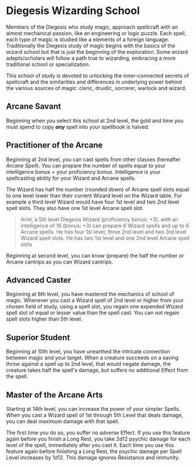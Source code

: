 # Diegesis Wizarding School

Members of the Diegesis who study magic, approach spellcraft with an almost mechanical passion, like an engineering or logic puzzle. Each spell, each type of magic is studied like a elements of a foreign language. Traditionally the Diegesis study of magic begins with the basics of the wizard school but that is just the beginning of the exploration. Some wizard adepts/scholars will follow a path true to wizarding, embracing a more traditional school or specialization.

This school of study is devoted to unlocking the inner-connected secrets of spellcraft and the similarities and differences in underlying power behind the various sources of magic: cleric, druidic, sorcerer, warlock and wizard.

## Arcane Savant
Beginning when you select this school at 2nd level, the gold and time you must spend to copy ***any*** spell into your spellbook is halved.

## Practitioner of the Arcane
Beginning at 2nd level, you can cast spells from other classes (hereafter *Arcane Spell*). You can prepare the number of spells equal to your intelligence bonus + your proficiency bonus. Intelligence is your spellcasting ability for your Wizard and Arcane spells.

The Wizard has half the number (rounded down) of Arcane spell slots equal to one level lower than their current Wizard level on the Wizard table. For example a third level Wizard would have four 1st level and two 2nd level spell slots. They also have one 1st level Arcane spell slot.

>Ariel, a 5th level Diegesis Wizard (proficiency bonus: +3), with an intelligence of 16 (bonus: +3) can prepare 6 Wizard spells and up to 6 Arcane spells. 
> He has four 1st level, three 2nd level and two 3rd level Wizard spell slots.
> He has two 1st level and one 2nd level Arcane spell slots 

Beginning at second level, you can know (prepare) the half the number or Arcane cantrips as you can Wizard cantrips.

## Advanced Caster
Beginning at 6th level, you have mastered the mechanics of school of magic. Whenever you cast a Wizard spell of 2nd level or higher from your chosen field of study, using a spell slot, you regain one expended Wizard spell slot of equal or lesser value than the spell cast. You can not regain spell slots higher than 5th level. 


## Superior Student
Beginning at 10th level, you have unearthed the intricate connection between magic and your target. When a creature succeeds on a saving throw against a spell up to 2nd level, that would negate damage, the creature takes half the spell's damage, but suffers no additional Effect from the spell. 

## Master of the Arcane Arts
Starting at 14th level, you can increase the power of your simpler Spells. When you cast a Wizard spell of 1st through 5th Level that deals damage, you can deal maximum damage with that spell.

The first time you do so, you suffer no adverse Effect. If you use this feature again before you finish a Long Rest, you take 2d12 psychic damage for each level of the spell, immediately after you cast it. Each time you use this feature again before finishing a Long Rest, the psychic damage per Spell Level increases by 1d12. This damage ignores Resistance and immunity.
